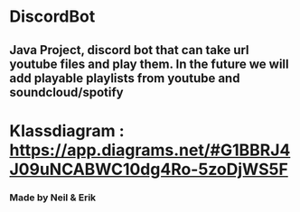 # DiscordBot
## Java Project, discord bot that can take url youtube files and play them. In the future we will add playable playlists from youtube and soundcloud/spotify
# Klassdiagram : https://app.diagrams.net/#G1BBRJ4J09uNCABWC10dg4Ro-5zoDjWS5F
### Made by Neil & Erik
